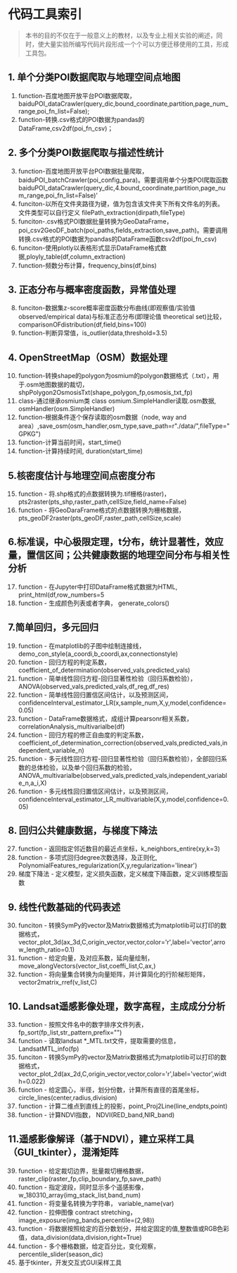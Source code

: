 # 代码工具索引
> 本书的目的不仅在于一般意义上的教材，以及专业上相关实验的阐述，同时，使大量实验所编写代码片段形成一个个可以方便迁移使用的工具，形成工具包。

## 1. 单个分类POI数据爬取与地理空间点地图
1. function-百度地图开放平台POI数据爬取，baiduPOI_dataCrawler(query_dic,bound_coordinate,partition,page_num_range,poi_fn_list=False);
2. function-转换.csv格式的POI数据为pandas的DataFrame,csv2df(poi_fn_csv)；

## 2. 多个分类POI数据爬取与描述性统计
3. function-百度地图开放平台POI数据批量爬取，baiduPOI_batchCrawler(poi_config_para)。需要调用单个分类POI爬取函数baiduPOI_dataCrawler(query_dic,4.bound_coordinate,partition,page_num_range,poi_fn_list=False)'
4. funciton-以所在文件夹路径为键，值为包含该文件夹下所有文件名的列表。文件类型可以自行定义 filePath_extraction(dirpath,fileType)
5. funciton-.csv格式POI数据批量转换为GeoDataFrame，poi_csv2GeoDF_batch(poi_paths,fields_extraction,save_path)。需要调用转换.csv格式的POI数据为pandas的DataFrame函数csv2df(poi_fn_csv)
6. funciton-使用plotly以表格形式显示DataFrame格式数据,ployly_table(df,column_extraction)
7. function-频数分布计算，frequency_bins(df,bins)

## 3. 正态分布与概率密度函数，异常值处理
8. funciton-数据集z-score概率密度函数分布曲线(即观察值/实验值 observed/empirical data)与标准正态分布(即理论值 theoretical set)比较，comparisonOFdistribution(df,field,bins=100)
9. function-判断异常值，is_outlier(data,threshold=3.5)

## 4. OpenStreetMap（OSM）数据处理
10. function-转换shape的polygon为osmium的polygon数据格式（.txt），用于.osm地图数据的裁切，shpPolygon2OsmosisTxt(shape_polygon_fp,osmosis_txt_fp)
11. class-通过继承osmium类 class osmium.SimpleHandler读取.osm数据, osmHandler(osm.SimpleHandler)
12. function-根据条件逐个保存读取的osm数据（node, way and area）,save_osm(osm_handler,osm_type,save_path=r"./data/",fileType="GPKG")
13. function-计算当前时间，start_time()
14. function-计算持续时间, duration(start_time)

## 5.核密度估计与地理空间点密度分布
15. function - 将.shp格式的点数据转换为.tif栅格(raster)，pts2raster(pts_shp,raster_path,cellSize,field_name=False)
16. function - 将GeoDaraFrame格式的点数据转换为栅格数据， pts_geoDF2raster(pts_geoDF,raster_path,cellSize,scale)

## 6.标准误，中心极限定理，t分布，统计显著性，效应量，置信区间；公共健康数据的地理空间分布与相关性分析
17. function - 在Jupyter中打印DataFrame格式数据为HTML, print_html(df,row_numbers=5
18. function - 生成颜色列表或者字典， generate_colors()

## 7.简单回归，多元回归
19. function - 在matplotlib的子图中绘制连接线，demo_con_style(a_coordi,b_coordi,ax,connectionstyle)
20. function - 回归方程的判定系数， coefficient_of_determination(observed_vals,predicted_vals)
21. function - 简单线性回归方程-回归显著性检验（回归系数检验）， ANOVA(observed_vals,predicted_vals,df_reg,df_res)
22. function - 简单线性回归置信区间估计，以及预测区间， confidenceInterval_estimator_LR(x,sample_num,X,y,model,confidence=0.05)
23. function - DataFrame数据格式，成组计算pearsonr相关系数，correlationAnalysis_multivarialbe(df)
24. function - 回归方程的修正自由度的判定系数， coefficient_of_determination_correction(observed_vals,predicted_vals,independent_variable_n)
25. function - 多元线性回归方程-回归显著性检验（回归系数检验），全部回归系数的总体检验，以及单个回归系数的检验， ANOVA_multivarialbe(observed_vals,predicted_vals,independent_variable_n,a_i,X)
26. function - 多元线性回归置信区间估计，以及预测区间， confidenceInterval_estimator_LR_multivariable(X,y,model,confidence=0.05)

## 8. 回归公共健康数据，与梯度下降法
27. function - 返回指定邻近数目的最近点坐标，k_neighbors_entire(xy,k=3)
28. function - 多项式回归degree次数选择，及正则化, PolynomialFeatures_regularization(X,y,regularization='linear')
29. 梯度下降法 - 定义模型，定义损失函数，定义梯度下降函数，定义训练模型函数

## 9. 线性代数基础的代码表述
30. funciton - 转换SymPy的vector及Matrix数据格式为matplotlib可以打印的数据格式，vector_plot_3d(ax_3d,C,origin_vector,vector,color='r',label='vector',arrow_length_ratio=0.1)
31. function - 给定向量，及对应系数，延向量绘制，move_alongVectors(vector_list,coeffi_list,C,ax,)
32. function - 将向量集合转换为向量矩阵，并计算简化的行阶梯形矩阵，vector2matrix_rref(v_list,C)

## 10. Landsat遥感影像处理，数字高程，主成成分分析
33. function - 按照文件名中的数字排序文件列表， fp_sort(fp_list,str_pattern,prefix="")
34. function - 读取landsat *_MTL.txt文件，提取需要的信息，LandsatMTL_info(fp)
35. funciton - 转换SymPy的vector及Matrix数据格式为matplotlib可以打印的数据格式， vector_plot_2d(ax_2d,C,origin_vector,vector,color='r',label='vector',width=0.022)
36. function - 给定圆心，半径，划分份数，计算所有直径的首尾坐标， circle_lines(center,radius,division)
37. function - 计算二维点到直线上的投影，point_Proj2Line(line_endpts,point)
38. function - 计算NDVI指数， NDVI(RED_band,NIR_band)

## 11.遥感影像解译（基于NDVI），建立采样工具（GUI_tkinter），混淆矩阵
39. function - 给定裁切边界，批量裁切栅格数据，raster_clip(raster_fp,clip_boundary_fp,save_path)
40. function - 指定波段，同时显示多个遥感影像，w_180310_array(img_stack_list,band_num)
41. function - 将变量名转换为字符串， variable_name(var)
42. function - 拉伸图像 contract stretching，image_exposure(img_bands,percentile=(2,98))
43. function - 将数据按照给定的百分数划分，并给定固定的值,整数值或RGB色彩值，data_division(data,division,right=True)
44. function - 多个栅格数据，给定百分比，变化观察，percentile_slider(season_dic)
45. 基于tkinter，开发交互式GUI采样工具